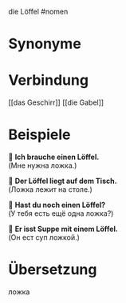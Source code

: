 die Löffel
#nomen
# Synonyme

# Verbindung 
[[das Geschirr]]
[[die Gabel]]

# Beispiele
🔹 **Ich brauche einen Löffel.**  
(Мне нужна ложка.)

🔹 **Der Löffel liegt auf dem Tisch.**  
(Ложка лежит на столе.)

🔹 **Hast du noch einen Löffel?**  
(У тебя есть ещё одна ложка?)

🔹 **Er isst Suppe mit einem Löffel.**  
(Он ест суп ложкой.)
# Übersetzung
ложка